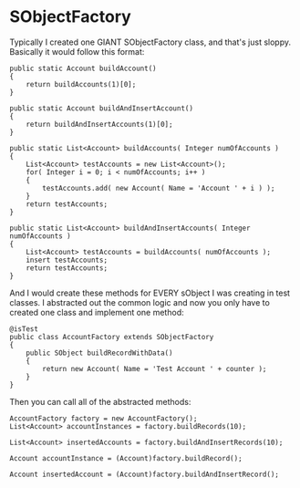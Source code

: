 SObjectFactory
==============

Typically I created one GIANT SObjectFactory class, and that's just sloppy. Basically it would follow this format:

```
public static Account buildAccount()
{
    return buildAccounts(1)[0];
}

public static Account buildAndInsertAccount()
{
    return buildAndInsertAccounts(1)[0];
}

public static List<Account> buildAccounts( Integer numOfAccounts )
{
    List<Account> testAccounts = new List<Account>();
    for( Integer i = 0; i < numOfAccounts; i++ )
    {
        testAccounts.add( new Account( Name = 'Account ' + i ) );
    }
    return testAccounts;
}

public static List<Account> buildAndInsertAccounts( Integer numOfAccounts )
{
    List<Account> testAccounts = buildAccounts( numOfAccounts );
    insert testAccounts;
    return testAccounts;
}
```

And I would create these methods for EVERY sObject I was creating in test classes. I abstracted out the common logic
and now you only have to created one class and implement one method:

```
@isTest
public class AccountFactory extends SObjectFactory
{
    public SObject buildRecordWithData()
    {
        return new Account( Name = 'Test Account ' + counter );
    }
}
```

Then you can call all of the abstracted methods:
```
AccountFactory factory = new AccountFactory();
List<Account> accountInstances = factory.buildRecords(10); 

List<Account> insertedAccounts = factory.buildAndInsertRecords(10);

Account accountInstance = (Account)factory.buildRecord();

Account insertedAccount = (Account)factory.buildAndInsertRecord();
```
